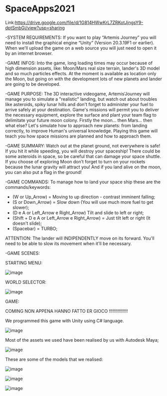 # SpaceApps2021
Link:https://drive.google.com/file/d/1G814HWwKrL7ZRKotJjngsY9-dptSmbGi/view?usp=sharing

-SYSTEM REQUIREMENTS:
If you want to play “Artemis Journey” you will need to install the graphical engine “Unity” (Version 20.3.19F1 or earlier).
When we'll upload the game on a web source you will just need to open it by an internet browser.

-GAME INFOS:
Into the game, long loading times may occur because of high dimension assets, like: Moon/Mars real size terrain, lander's 3D model and so much particles effects.
At the moment is available as location only the Moon, but going on with the development lots of new planets and lander are going to be developed.

-GAME PURPOSE:
The 3D interactive videogame, Artemis'Journey will manage you to simulate a "realistic" landing, but watch out about troubles like asteroids, spiky lunar hills and don't forget to administer your fuel to arrive safely at your destination. Game's missions will permit you to deliver the necessary equipment, explore the surface and plant your team flag to delimitate your future moon colony. Firstly the moon... then Mars... then what else? Let's simulate how to approach new planets: from landing correctly, to improve Human's universal knowledge. 
Playing this game will teach you how space missions are planned and how to approach them.

-GAME SUMMARY:
Watch out at the planet ground, not everywhere is safe! If you hit it while speeding, you will destroy your spaceship! There could be some asteroids in space, so be careful that can damage your space shuttle. If you choose of exploring Moon don’t forget to turn on your rockets because the lunar gravity will attract you! And if you land alive on the moon, you can also put a flag in the ground!

-GAME COMMANDS:
To manage how to land your space ship these are the commands/keywords:

-	(W or Up_Arrow) = Moving to up direction - contrast imminent falling;
-	(S or Down_Arrow) = Slow down (You will use much more fuel to get slower);
-	(D e A or Left_Arrow e Right_Arrow) Tilt and slide to left or right;
-	(Shift + D e A or Left_Arrow e Right_Arrow) = Just tilt left or right (It doesn't slide);
-	(Spacebar) = TURBO;

ATTENTION: The lander will INDIPENDENTLY move on its forward. You'll need to be able to slow its movement when it'll be necessary.

-GAME SCENES:

STARTING MENU: 

![image](https://user-images.githubusercontent.com/72092989/135739644-9633a6bd-d0af-4926-ad44-ecb3a5bb459b.png)

 
WORLD SELECTOR:

![image](https://user-images.githubusercontent.com/72092989/135745790-ca260918-53c1-4d3d-874a-7a912994aece.png)


GAME:

COMING NON APPENA HANNO FATTO ER GIOCO !!!!!!!!!!!!!!!

We programmed this game with Unity using C# language.

![image](https://user-images.githubusercontent.com/72092989/135744595-0d2cc039-6137-48df-b5c6-7f2745e7150b.png)


Most of the assets we used have been realised by us with Autodesk Maya;

![image](https://user-images.githubusercontent.com/72092989/135744602-44c82eca-f720-48b2-8607-2239b47e0e92.png)

These are some of the models that we realised:

![image](https://user-images.githubusercontent.com/72092989/135744642-cb90f854-86a0-464f-b9f5-564dd50ded89.png)

![image](https://user-images.githubusercontent.com/72092989/135744647-7a331297-1a3e-4406-8bc0-b93d448e9626.png)

![image](https://user-images.githubusercontent.com/72092989/135745009-5843ccf0-169d-4ae8-8ff5-ebd68e2317b3.png)

